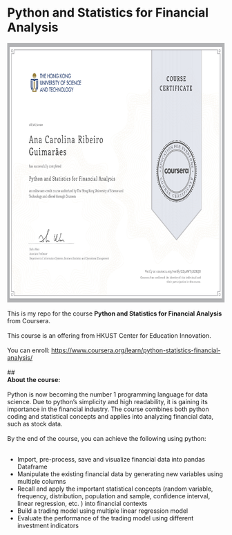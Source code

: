 # Python and Statistics for Financial Analysis

<p align="center">
    <img alt="Certificado" src="https://github.com/CarolRibeiroDS/Financial_Analysis/blob/master/Certificado.jpg" width="800" height="600">
</p>


This is my repo for the course <b>Python and Statistics for Financial Analysis</b> from Coursera.<br>
 <br>
 This course is an offering from HKUST Center for Education Innovation. <br>
 <br>You can enroll: https://www.coursera.org/learn/python-statistics-financial-analysis/ <br>
<br>
##<br><b> About the course:</b><br>
<br>
Python is now becoming the number 1 programming language for data science. Due to python’s simplicity and high readability, it is gaining its importance in the financial industry.  The course combines both python coding and statistical concepts and applies into analyzing financial data, such as stock data.<br>
<br>
By the end of the course, you can achieve the following using python:<br>
<br>
- Import, pre-process, save and visualize financial data into pandas Dataframe<br>
- Manipulate the existing financial data by generating new variables using multiple columns<br>
- Recall and apply the important statistical concepts (random variable, frequency, distribution, population and sample, confidence interval, linear regression, etc. ) into financial contexts<br>
- Build a trading model using multiple linear regression model <br>
- Evaluate the performance of the trading model using different investment indicators<br>
